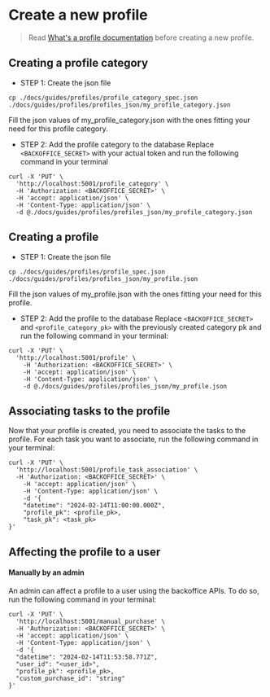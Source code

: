 # Create a new profile

> Read [What's a profile documentation](../../design-principles/profiles/whats_a_profile.md) before creating a new profile.

## Creating a profile category
- STEP 1: Create the json file
```
cp ./docs/guides/profiles/profile_category_spec.json ./docs/guides/profiles/profiles_json/my_profile_category.json
```
Fill the json values of my_profile_category.json with the ones fitting your need for this profile category.


- STEP 2: Add the profile category to the database
Replace `<BACKOFFICE_SECRET>` with your actual token and run the following command in your terminal

```shell
curl -X 'PUT' \
  'http://localhost:5001/profile_category' \
  -H 'Authorization: <BACKOFFICE_SECRET>' \
  -H 'accept: application/json' \
  -H 'Content-Type: application/json' \
  -d @./docs/guides/profiles/profiles_json/my_profile_category.json
```

## Creating a profile
- STEP 1: Create the json file
```
cp ./docs/guides/profiles/profile_spec.json ./docs/guides/profiles/profiles_json/my_profile.json
```

Fill the json values of my_profile.json with the ones fitting your need for this profile.

- STEP 2: Add the profile to the database
Replace `<BACKOFFICE_SECRET>` and `<profile_category_pk>` with the previously created category pk and run the following command in your terminal:

```shell
curl -X 'PUT' \
  'http://localhost:5001/profile' \
    -H 'Authorization: <BACKOFFICE_SECRET>' \
    -H 'accept: application/json' \
    -H 'Content-Type: application/json' \
    -d @./docs/guides/profiles/profiles_json/my_profile.json
```

## Associating tasks to the profile
Now that your profile is created, you need to associate the tasks to the profile. For each task you want to associate, run the following command in your terminal:
```shell
curl -X 'PUT' \
  'http://localhost:5001/profile_task_association' \
  -H 'Authorization: <BACKOFFICE_SECRET>' \
    -H 'accept: application/json' \
    -H 'Content-Type: application/json' \
    -d '{
    "datetime": "2024-02-14T11:00:00.000Z",
    "profile_pk": <profile_pk>,
    "task_pk": <task_pk>
}'
```

## Affecting the profile to a user

#### Manually by an admin
An admin can affect a profile to a user using the backoffice APIs. To do so, run the following command in your terminal:
```shell
curl -X 'PUT' \
  'http://localhost:5001/manual_purchase' \
  -H 'Authorization: <BACKOFFICE_SECRET>' \
  -H 'accept: application/json' \
  -H 'Content-Type: application/json' \
  -d '{
  "datetime": "2024-02-14T11:53:58.771Z",
  "user_id": "<user_id>",
  "profile_pk": <profile_pk>,
  "custom_purchase_id": "string"
}'
```
